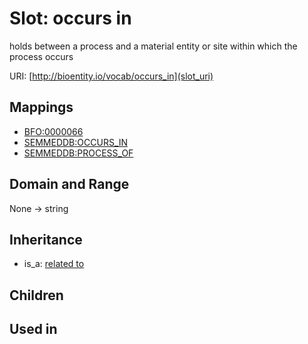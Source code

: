 # Slot: occurs in


holds between a process and a material entity or site within which the process occurs

URI: [http://bioentity.io/vocab/occurs_in](slot_uri)
## Mappings

 * [BFO:0000066](http://purl.obolibrary.org/obo/BFO_0000066)
 * [SEMMEDDB:OCCURS_IN](http://purl.obolibrary.org/obo/SEMMEDDB_OCCURS_IN)
 * [SEMMEDDB:PROCESS_OF](http://purl.obolibrary.org/obo/SEMMEDDB_PROCESS_OF)
## Domain and Range

None -> string
## Inheritance

 *  is_a: [related to](related_to.md)
## Children

## Used in

